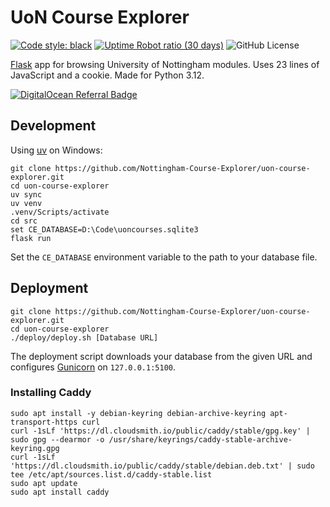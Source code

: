 # UoN Course Explorer
[![Code style: black](https://img.shields.io/badge/code%20style-black-000000.svg)](https://github.com/psf/black)
[![Uptime Robot ratio (30 days)](https://img.shields.io/uptimerobot/ratio/m797149454-d093364e38df45d848992fe4)](https://stats.uptimerobot.com/GmxX1fWvAM)
![GitHub License](https://img.shields.io/github/license/Nottingham-Course-Explorer/uon-course-explorer)

[Flask](https://flask.palletsprojects.com/) app for browsing University of Nottingham modules.
Uses 23 lines of JavaScript and a cookie.
Made for Python 3.12.

[![DigitalOcean Referral Badge](https://web-platforms.sfo2.cdn.digitaloceanspaces.com/WWW/Badge%201.svg)](https://www.digitalocean.com/?refcode=ffbee9c97029&utm_campaign=Referral_Invite&utm_medium=Referral_Program&utm_source=badge)

## Development
Using [uv](https://docs.astral.sh/uv/getting-started/installation/) on Windows:
```
git clone https://github.com/Nottingham-Course-Explorer/uon-course-explorer.git
cd uon-course-explorer
uv sync
uv venv
.venv/Scripts/activate
cd src
set CE_DATABASE=D:\Code\uoncourses.sqlite3
flask run
```
Set the `CE_DATABASE` environment variable to the path to your database file.

## Deployment
```
git clone https://github.com/Nottingham-Course-Explorer/uon-course-explorer.git
cd uon-course-explorer
./deploy/deploy.sh [Database URL]
```
The deployment script downloads your database from the given URL and configures [Gunicorn](https://gunicorn.org/) on `127.0.0.1:5100`.

### Installing Caddy
```
sudo apt install -y debian-keyring debian-archive-keyring apt-transport-https curl
curl -1sLf 'https://dl.cloudsmith.io/public/caddy/stable/gpg.key' | sudo gpg --dearmor -o /usr/share/keyrings/caddy-stable-archive-keyring.gpg
curl -1sLf 'https://dl.cloudsmith.io/public/caddy/stable/debian.deb.txt' | sudo tee /etc/apt/sources.list.d/caddy-stable.list
sudo apt update
sudo apt install caddy
```
